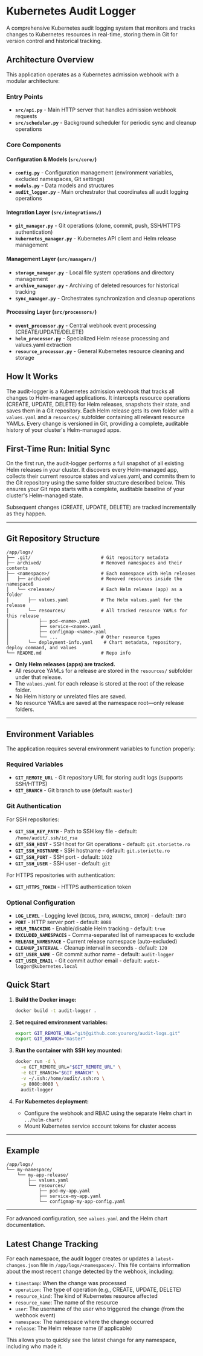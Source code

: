 # Kubernetes Audit Logger

A comprehensive Kubernetes audit logging system that monitors and tracks changes to Kubernetes resources in real-time, storing them in Git for version control and historical tracking.

## Architecture Overview

This application operates as a Kubernetes admission webhook with a modular architecture:

### Entry Points
- **`src/api.py`** - Main HTTP server that handles admission webhook requests
- **`src/scheduler.py`** - Background scheduler for periodic sync and cleanup operations

### Core Components

#### Configuration & Models (`src/core/`)
- **`config.py`** - Configuration management (environment variables, excluded namespaces, Git settings)
- **`models.py`** - Data models and structures
- **`audit_logger.py`** - Main orchestrator that coordinates all audit logging operations

#### Integration Layer (`src/integrations/`)
- **`git_manager.py`** - Git operations (clone, commit, push, SSH/HTTPS authentication)
- **`kubernetes_manager.py`** - Kubernetes API client and Helm release management

#### Management Layer (`src/managers/`)
- **`storage_manager.py`** - Local file system operations and directory management
- **`archive_manager.py`** - Archiving of deleted resources for historical tracking
- **`sync_manager.py`** - Orchestrates synchronization and cleanup operations

#### Processing Layer (`src/processors/`)
- **`event_processor.py`** - Central webhook event processing (CREATE/UPDATE/DELETE)
- **`helm_processor.py`** - Specialized Helm release processing and values.yaml extraction
- **`resource_processor.py`** - General Kubernetes resource cleaning and storage

## How It Works

The audit-logger is a Kubernetes admission webhook that tracks all changes to Helm-managed applications. It intercepts resource operations (CREATE, UPDATE, DELETE) for Helm releases, snapshots their state, and saves them in a Git repository. Each Helm release gets its own folder with a `values.yaml` and a `resources/` subfolder containing all relevant resource YAMLs. Every change is versioned in Git, providing a complete, auditable history of your cluster's Helm-managed apps.

## First-Time Run: Initial Sync

On the first run, the audit-logger performs a full snapshot of all existing Helm releases in your cluster. It discovers every Helm-managed app, collects their current resource states and values.yaml, and commits them to the Git repository using the same folder structure described below. This ensures your Git repo starts with a complete, auditable baseline of your cluster's Helm-managed state.

Subsequent changes (CREATE, UPDATE, DELETE) are tracked incrementally as they happen.

---

## Git Repository Structure

```
/app/logs/
├── .git/                          # Git repository metadata
├── archived/                      # Removed namespaces and their contents
├── <namespace>/                   # Each namespace with Helm releases
│   ├── archived                   # Removed resources inside the namespaceß
│   └── <release>/                 # Each Helm release (app) as a folder
│       ├── values.yaml            # The Helm values.yaml for the release
│       └── resources/             # All tracked resource YAMLs for this release
│           ├── pod-<name>.yaml
│           ├── service-<name>.yaml
│           ├── configmap-<name>.yaml
│           └── ...                # Other resource types
│       └── deployment-info.yaml    # Chart metadata, repository, deploy command, and values
└── README.md                      # Repo info
```

- **Only Helm releases (apps) are tracked.**
- All resource YAMLs for a release are stored in the `resources/` subfolder under that release.
- The `values.yaml` for each release is stored at the root of the release folder.
- No Helm history or unrelated files are saved.
- No resource YAMLs are saved at the namespace root—only release folders.

---

## Environment Variables

The application requires several environment variables to function properly:

### Required Variables
- **`GIT_REMOTE_URL`** - Git repository URL for storing audit logs (supports SSH/HTTPS)
- **`GIT_BRANCH`** - Git branch to use (default: `master`)

### Git Authentication
For SSH repositories:
- **`GIT_SSH_KEY_PATH`** - Path to SSH key file - default: `/home/audit/.ssh/id_rsa`
- **`GIT_SSH_HOST`** - SSH host for Git operations - default: `git.storiette.ro`
- **`GIT_SSH_HOSTNAME`** - SSH hostname - default: `git.storiette.ro`
- **`GIT_SSH_PORT`** - SSH port - default: `1022`
- **`GIT_SSH_USER`** - SSH user - default: `git`

For HTTPS repositories with authentication:
- **`GIT_HTTPS_TOKEN`** - HTTPS authentication token

### Optional Configuration
- **`LOG_LEVEL`** - Logging level (`DEBUG`, `INFO`, `WARNING`, `ERROR`) - default: `INFO`
- **`PORT`** - HTTP server port - default: `8080`
- **`HELM_TRACKING`** - Enable/disable Helm tracking - default: `true`
- **`EXCLUDED_NAMESPACES`** - Comma-separated list of namespaces to exclude
- **`RELEASE_NAMESPACE`** - Current release namespace (auto-excluded)
- **`CLEANUP_INTERVAL`** - Cleanup interval in seconds - default: `120`
- **`GIT_USER_NAME`** - Git commit author name - default: `audit-logger`
- **`GIT_USER_EMAIL`** - Git commit author email - default: `audit-logger@kubernetes.local`

## Quick Start

1. **Build the Docker image:**
   ```sh
   docker build -t audit-logger .
   ```

2. **Set required environment variables:**
   ```sh
   export GIT_REMOTE_URL="git@github.com:yourorg/audit-logs.git"
   export GIT_BRANCH="master"
   ```

3. **Run the container with SSH key mounted:**
   ```sh
   docker run -d \
     -e GIT_REMOTE_URL="$GIT_REMOTE_URL" \
     -e GIT_BRANCH="$GIT_BRANCH" \
     -v ~/.ssh:/home/audit/.ssh:ro \
     -p 8080:8080 \
     audit-logger
   ```

4. **For Kubernetes deployment:**
   - Configure the webhook and RBAC using the separate Helm chart in `../helm-chart/`
   - Mount Kubernetes service account tokens for cluster access

---

## Example

```
/app/logs/
└── my-namespace/
    └── my-app-release/
        ├── values.yaml
        └── resources/
            ├── pod-my-app.yaml
            ├── service-my-app.yaml
            └── configmap-my-app-config.yaml
```

---

For advanced configuration, see `values.yaml` and the Helm chart documentation.

## Latest Change Tracking

For each namespace, the audit logger creates or updates a `latest-changes.json` file in `/app/logs/<namespace>/`. This file contains information about the most recent change detected by the webhook, including:

- `timestamp`: When the change was processed
- `operation`: The type of operation (e.g., CREATE, UPDATE, DELETE)
- `resource_kind`: The kind of Kubernetes resource affected
- `resource_name`: The name of the resource
- `user`: The username of the user who triggered the change (from the webhook event)
- `namespace`: The namespace where the change occurred
- `release`: The Helm release name (if applicable)

This allows you to quickly see the latest change for any namespace, including who made it.
